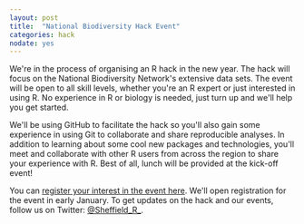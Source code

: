 ```yaml
---
layout: post
title:  "National Biodiversity Hack Event"
categories: hack
nodate: yes
---
```

<!--- 
	calendar link 
-->
We're in the process of organising an R hack in the new year. The hack will focus on the National Biodiversity Network's extensive data sets. The event will be open to all skill levels, whether you're an R expert or just interested in using R. No experience in R or biology is needed, just turn up and we'll help you get started.

We'll be using GitHub to facilitate the hack so you'll also gain some experience in using Git to collaborate and share reproducible analyses. In addition to learning about some cool new packages and technologies, you'll meet and collaborate with other R users from across the region to share your experience with R. Best of all, lunch will be provided at the kick-off event!

You can [register your interest in the event here](http://bit.ly/1RWxJ7l). We'll open registration for the event in early January. To get updates on the hack and our events, follow us on Twitter: [@Sheffield\_R\_](https://twitter.com/Sheffield_R_).
<!--- eventbrite link -->
<!--- google questionnaire -->